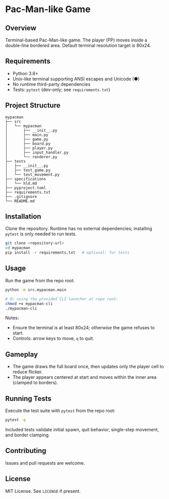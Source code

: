# Pac-Man-like Game

## Overview
Terminal-based Pac-Man-like game. The player (PP) moves inside a double-line bordered area. Default terminal resolution target is 80x24.

## Requirements
- Python 3.8+
- Unix-like terminal supporting ANSI escapes and Unicode (●)
- No runtime third-party dependencies
- Tests: `pytest` (dev-only; see `requirements.txt`)

## Project Structure
```
mypacman
├── src
│   └── mypacman
│       ├── __init__.py
│       ├── main.py
│       ├── game.py
│       ├── board.py
│       ├── player.py
│       ├── input_handler.py
│       └── renderer.py
├── tests
│   ├── __init__.py
│   ├── test_game.py
│   └── test_movement.py
├── specifications
│   └── hld.md
├── pyproject.toml
├── requirements.txt
├── .gitignore
└── README.md
```

## Installation
Clone the repository. Runtime has no external dependencies; installing `pytest` is only needed to run tests.

```bash
git clone <repository-url>
cd mypacman
pip install -r requirements.txt   # optional: for tests
```

## Usage
Run the game from the repo root:

```bash
python -m src.mypacman.main

# Or using the provided CLI launcher at repo root:
chmod +x mypacman-cli
./mypacman-cli
```

Notes:
- Ensure the terminal is at least 80x24; otherwise the game refuses to start.
- Controls: arrow keys to move, `q` to quit.

## Gameplay
- The game draws the full board once, then updates only the player cell to reduce flicker.
- The player appears centered at start and moves within the inner area (clamped to borders).

## Running Tests
Execute the test suite with `pytest` from the repo root:

```bash
pytest -q
```

Included tests validate initial spawn, quit behavior, single-step movement, and border clamping.

## Contributing
Issues and pull requests are welcome.

## License
MIT License. See `LICENSE` if present.
